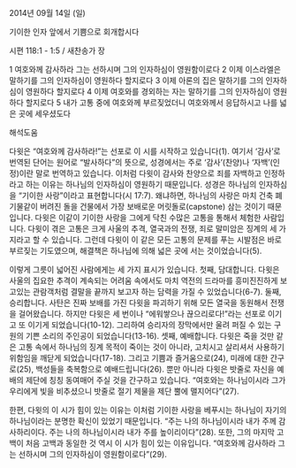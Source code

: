 2014년 09월 14일 (일)

기이한 인자 앞에서 기쁨으로 회개합시다



시편 118:1 - 1:5 / 새찬송가  장


1 여호와께 감사하라 그는 선하시며 그의 인자하심이 영원함이로다 2 이제 이스라엘은 말하기를 그의 인자하심이 영원하다 할지로다 3 이제 아론의 집은 말하기를 그의 인자하심이 영원하다 할지로다 4 이제 여호와를 경외하는 자는 말하기를 그의 인자하심이 영원하다 할지로다 5 내가 고통 중에 여호와께 부르짖었더니 여호와께서 응답하시고 나를 넓은 곳에 세우셨도다

해석도움





다윗은 “여호와께 감사하라!”는 선포로 이 시를 시작하고 있습니다(1). 여기서 ‘감사’로 번역된 단어는 원어로 “발사하다”의 뜻으로, 성경에서는 주로 ‘감사’(찬양)나 ‘자백’(인정)이란 말로 번역하고 있습니다. 이처럼 다윗이 감사와 찬양으로 죄를 자백하고 인정하라고 하는 이유는 하나님의 인자하심이 영원하기 때문입니다. 성경은 하나님의 인자하심을 “기이한 사랑”이라고 표현합니다(시 17:7). 왜냐하면, 하나님의 사랑은 마치 건축 폐기물같이 버려진 돌을 건물에서 가장 보배로운 머릿돌로(capstone) 삼는 것이기 때문입니다. 다윗은 이같이 기이한 사랑을 그에게 닥친 수많은 고통을 통해서 체험한 사람입니다. 다윗이 겪은 고통은 크게 사울의 추격, 열국과의 전쟁, 죄로 말미암은 징계의 세 가지라고 할 수 있습니다. 그런데 다윗이 이 같은 모든 고통의 문제를 푸는 시발점은 바로 부르짖는 기도였으며, 해결책은 하나님에 의해 넓은 곳에 서는 것이었습니다(5). 

이렇게 그릇이 넓어진 사람에게는 세 가지 표시가 있습니다. 첫째, 담대합니다. 다윗은 사울의 집요한 추격이 계속되는 어려움 속에서도 마치 역전의 드라마를 흥미진진하게 보고있는 관람객처럼 결말을 끝까지 보고자 하는 담력을 가질 수 있었습니다(6-7). 둘째, 승리합니다. 사탄은 진짜 보배를 가진 다윗을 파괴하기 위해 모든 열국을 동원해서 전쟁을 걸어왔습니다. 하지만 다윗은 세 번이나 “에워쌓으나 끊으리로다!”라는 선포로 이기고 또 이기게 되었습니다(10-12). 그리하여 승리자의 장막에서만 울려 퍼질 수 있는 구원의 기쁜 소리의 주인공이 되었습니다(13-16). 셋째, 예배합니다. 다윗은 죽을 것만 같은 고통 속에서 하나님의 징계 목적이 죽이는 것이 아니라, 고치시고 살리셔서 사용하기 위함임을 깨닫게 되었습니다(17-18). 그리고 기쁨과 즐거움으로(24), 미래에 대한 간구로(25), 백성들을 축복함으로 예배드립니다(26). 뿐만 아니라 다윗은 밧줄로 자신을 예배의 제단에 칭칭 동여매어 주실 것을 간구하고 있습니다. “여호와는 하나님이시라 그가 우리에게 빛을 비추셨으니 밧줄로 절기 제물을 제단 뿔에 맬지어다”(27).

한편, 다윗의 이 시가 힘이 있는 이유는 이처럼 기이한 사랑을 베푸시는 하나님이 자기의 하나님이라는 분명한 확신이 있었기 때문입니다. “주는 나의 하나님이시라 내가 주께 감사하리이다. 주는 나의 하나님이시라 내가 주를 높이리이다”(28). 또한, 그의 마지막 고백이 처음 고백과 동일한 것 역시 이 시가 힘이 있는 이유입니다. “여호와께 감사하라 그는 선하시며 그의 인자하심이 영원함이로다”(29).